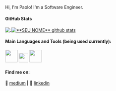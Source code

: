 Hi, I'm Paolo! I'm a Software Engineer.

#### **GitHub Stats**

<a href="https://github.com/paoloposso">
  <img align="center" src="https://github-readme-stats.vercel.app/api/top-langs/?username=paoloposso&theme=dracula&hide_langs_below=1" />
</a>

<a href="https://github.com/paoloposso">
 <img align="center" src="https://github-readme-stats.vercel.app/api?username=paoloposso&show_icons=true&theme=dracula&line_height=27" alt="**SEU NOME** github stats"/>
</a>

[medium]: https://pvictorsys.medium.com
[linkedin]: https://www.linkedin.com/in/paolo-posso/?locale=en_US

#### **Main Languages and Tools (being used currently):**

<code><img height="40" src="https://cdn.prod.website-files.com/6047a9e35e5dc54ac86ddd90/63065002cd563e1cd1cead28_eaadfe64.png"></code>
<code><img height="30" src="https://upload.wikimedia.org/wikipedia/commons/thumb/0/05/Go_Logo_Blue.svg/1200px-Go_Logo_Blue.svg.png"></code>
<code><img height="40" src="https://logos-world.net/wp-content/uploads/2021/08/Amazon-Web-Services-AWS-Logo.png"></code>

#### **Find me on:**

🏡 [medium][medium] **|** 
👔 [linkedin][linkedin]
